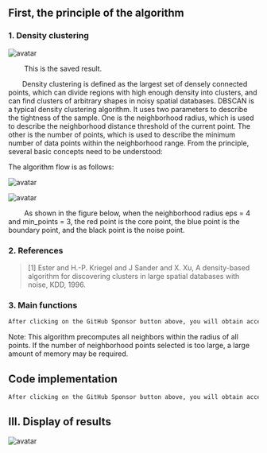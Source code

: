 ##  First, the principle of the algorithm 

###  1. Density clustering 

![avatar]( 9d0d9199ca1a46549cec053ca6eb16dc.png) 

     This is the saved result.  

  Density clustering is defined as the largest set of densely connected points, which can divide regions with high enough density into clusters, and can find clusters of arbitrary shapes in noisy spatial databases. DBSCAN is a typical density clustering algorithm. It uses two parameters to describe the tightness of the sample. One is the neighborhood radius, which is used to describe the neighborhood distance threshold of the current point. The other is the number of points, which is used to describe the minimum number of data points within the neighborhood range. From the principle, several basic concepts need to be understood: 

The algorithm flow is as follows: 

![avatar]( 5261cb3b0c4043e8bfc12af1b17c565d.png) 

![avatar]( b70fe060a0a943f39c52f594bf0d485f.png) 

    As shown in the figure below, when the neighborhood radius eps = 4 and min_points = 3, the red point is the core point, the blue point is the boundary point, and the black point is the noise point. 

###  2. References 

>  [1] Ester and H.-P. Kriegel and J Sander and X. Xu, A density-based algorithm for discovering clusters in large spatial databases with noise, KDD, 1996. 

###  3. Main functions 

 ```python  
After clicking on the GitHub Sponsor button above, you will obtain access permissions to my private code repository ( https://github.com/slowlon/my_code_bar ) to view this blog code. By searching the code number of this blog, you can find the code you need, code number is: 2024020309574553385
 ```  
Note: This algorithm precomputes all neighbors within the radius of all points. If the number of neighborhood points selected is too large, a large amount of memory may be required. 

##  Code implementation 

 ```python  
After clicking on the GitHub Sponsor button above, you will obtain access permissions to my private code repository ( https://github.com/slowlon/my_code_bar ) to view this blog code. By searching the code number of this blog, you can find the code you need, code number is: 2024020309574553385
 ```  
##  III. Display of results 

![avatar]( da4c812676f54d418ae7d89d82344ea1.png) 

